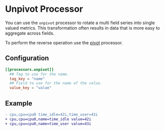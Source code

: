 # Unpivot Processor

You can use the `unpivot` processor to rotate a multi field series into single valued metrics.  This transformation often results in data that is more easy to aggregate across fields.

To perform the reverse operation use the [pivot] processor.

## Configuration

```toml
[[processors.unpivot]]
  ## Tag to use for the name.
  tag_key = "name"
  ## Field to use for the name of the value.
  value_key = "value"
```

## Example

```diff
- cpu,cpu=cpu0 time_idle=42i,time_user=43i
+ cpu,cpu=cpu0,name=time_idle value=42i
+ cpu,cpu=cpu0,name=time_user value=43i
```

[pivot]: /plugins/processors/pivot/README.md
